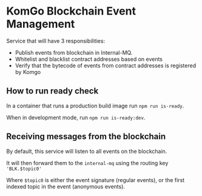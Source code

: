 # KomGo Blockchain Event Management

Service that will have 3 responsibilities:
 - Publish events from blockchain in Internal-MQ.
 - Whitelist and blacklist contract addresses based on events
 - Verify that the bytecode of events from contract addresses is registered by Komgo

## How to run ready check

In a container that runs a production build image run `npm run is-ready`.

When in development mode, run `npm run is-ready:dev`.

## Receiving messages from the blockchain

By default, this service will listen to all events on the blockchain.

It will then forward them to the `internal-mq` using the routing key `'BLK.$topic0'`

Where `$topic0` is either the event signature (regular events), or the first indexed topic in the event (anonymous events).
